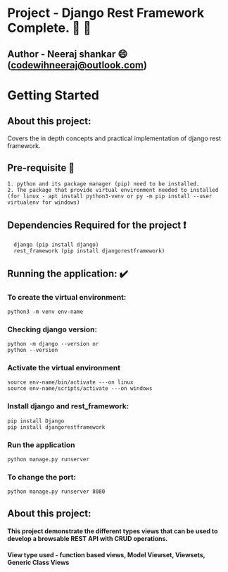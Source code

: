 # Project - Django Rest Framework Complete. :rocket: :rocket:
## Author - Neeraj shankar :smile:  (codewihneeraj@outlook.com)



# Getting Started

## About this project:
Covers the in depth concepts and practical implementation of django rest framework. 


## Pre-requisite :eyes:
    1. python and its package manager (pip) need to be installed.
    2. The package that provide virtual environment needed to installed (for linux - apt install python3-venv or py -m pip install --user virtualenv for windows)
  
  ## Dependencies Required for the project :heavy_exclamation_mark:
      django (pip install django)
      rest_framework (pip install djangorestframework)

  ## Running the application: :heavy_check_mark:
  ### To create the virtual environment:
    python3 -m venv env-name

  ### Checking django version: 
    python -m django --version or
    python --version

  ### Activate the virtual environment
    source env-name/bin/activate ---on linux
    source env-name/scripts/activate ---on windows
  
  ### Install django and rest_framework: 
    pip install Django
    pip install djangorestframework
 
    
  ### Run the application
    python manage.py runserver
       
  ### To change the port: 
    python manage.py runserver 8080


## About this project:

#### This project demonstrate the different types views that can be used to develop a browsable REST API with CRUD operations.
#### View type used - function based views, Model Viewset, Viewsets, Generic Class Views



